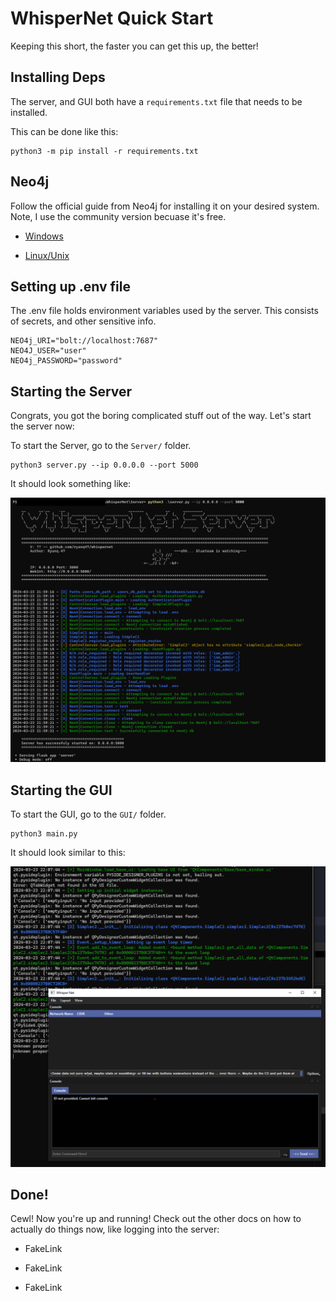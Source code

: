 # WhisperNet Quick Start

Keeping this short, the faster you can get this up, the better!

## Installing Deps

The server, and GUI both have a `requirements.txt` file that needs to be installed.

This can be done like this:

```
python3 -m pip install -r requirements.txt
```

## Neo4j

Follow the official guide from Neo4j for installing it on your desired system. Note, I use the community version becuase it's free.

- <a href="https://neo4j.com/docs/operations-manual/current/installation/windows/" target="_blank">Windows</a>

- <a href="https://neo4j.com/docs/operations-manual/current/installation/linux/" target="_blank">Linux/Unix</a>



## Setting up .env file

The .env file holds environment variables used by the server. This consists of secrets, and other sensitive info.

```
NEO4j_URI="bolt://localhost:7687"
NEO4J_USER="user"
NEO4j_PASSWORD="password"
```

## Starting the Server

Congrats, you got the boring complicated stuff out of the way. Let's start the server now:

To start the Server, go to the `Server/` folder.

```
python3 server.py --ip 0.0.0.0 --port 5000
```

It should look something like:

![Server Startup](../Images/Server/full_startup.png)

## Starting the GUI

To start the GUI, go to the `GUI/` folder.

```
python3 main.py
```

It should look similar to this:

![](../Images/Server/startup_banner_gui.png)



## Done!

Cewl! Now you're up and running! Check out the other docs on how to actually do things now, like logging into the server:

 - FakeLink

 - FakeLink
   
 - FakeLink